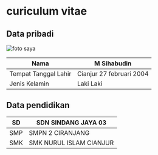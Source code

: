 # curiculum vitae



## Data pribadi

![foto saya](https://instagram.fbdo9-1.fna.fbcdn.net/v/t51.2885-19/s150x150/104005490_268733094441394_3344741946163397757_n.jpg?_nc_ht=instagram.fbdo9-1.fna.fbcdn.net&_nc_cat=110&_nc_ohc=LWEBW3yitDYAX8cYOVV&oh=bc061160e7bef1cb2121ffee496da88b&oe=5FBC225)

| Nama    | M Sihabudin |
| ----------- | ----------- |
| Tempat Tanggal Lahir     | Cianjur 27 februari 2004       |
| Jenis Kelamin   | Laki Laki      |

## Data pendidikan

| SD    | SDN SINDANG JAYA 03 |
| ----------- | ----------- |
| SMP      | SMPN 2 CIRANJANG      |
| SMK | SMK NURUL ISLAM CIANJUR   |

